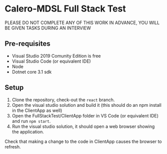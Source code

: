 # Calero-MDSL Full Stack Test

PLEASE DO NOT COMPLETE ANY OF THIS WORK IN ADVANCE, YOU WILL BE GIVEN TASKS DURING AN INTERVIEW

## Pre-requisites
- Visual Studio 2019 Comunity Edition is free
- Visual Studio Code (or equivalent IDE)
- Node
- Dotnet core 3.1 sdk

## Setup  
1. Clone the repository, check-out the `react` branch.
2. Open the visual studio solution and build it (this should do an npm install in the ClientApp as well)
3. Open the FullStackTest/ClientApp folder in VS Code (or equivalent IDE) and run `npm start`.
4. Run the visual studio solution, it should open a web browser showing the application.

Check that making a change to the code in ClientApp causes the browser to refresh.
